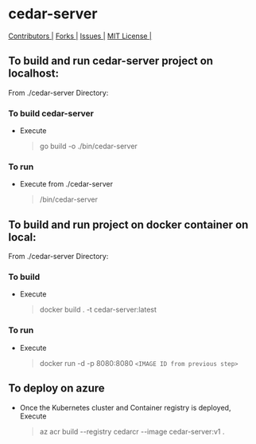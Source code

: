 # cedar-server

[Contributors |](https://github.com/karthiklsarma/cedar-server/graphs/contributors)
[Forks |](https://github.com/karthiklsarma/cedar-server/network/members)
[Issues |](https://github.com/karthiklsarma/cedar-server/issues)
[MIT License |](https://github.com/karthiklsarma/cedar-server/blob/main/LICENSE)

## To build and run cedar-server project on localhost:

From ./cedar-server Directory:

### To build cedar-server

- Execute
  > go build -o ./bin/cedar-server

### To run

- Execute from ./cedar-server
  > /bin/cedar-server

## To build and run project on docker container on local:

From ./cedar-server Directory:

### To build

- Execute
  > docker build . -t cedar-server:latest

### To run

- Execute
  > docker run -d -p 8080:8080 `<IMAGE ID from previous step>`

## To deploy on azure
- Once the Kubernetes cluster and Container registry is deployed, Execute
  > az acr build --registry cedarcr --image cedar-server:v1 .
